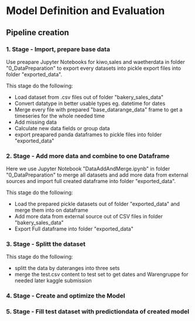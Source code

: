 # Model Definition and Evaluation

## Pipeline creation

### 1. Stage - Import, prepare base data

Use preapare Jupyter Notebooks for kiwo,sales and waetherdata in folder "0_DataPreparation" to export every datasets into pickle export files into folder "exported_data".

This stage do the following:
- Load dataset from .csv files out of folder "bakery_sales_data"
- Convert datatype in better usable types eg. datetime for dates
- Merge every file with prepared "base_datarange_data" frame to get a timeseries for the whole needed time
- Add missing data
- Calculate new data fields or group data 
- export preapared panda dataframes to pickle files into folder "exported_data"

### 2. Stage - Add more data and combine to one Dataframe

Here we use Jupyter Notebook "DataAddAndMerge.ipynb" in folder "0_DataPreparation" to merge all datasets and add more data from external sources and import full created dataframe into folder "exported_data".

This stage do the following:
- Load the prepared pickle datasets out of folder "exported_data" and merge them into on dataframe
- Add more data from external source out of CSV files in folder "bakery_sales_data"
- Export Full dataframe into folder "exported_data" 

### 3. Stage - Splitt the dataset

This stage do the following:
- splitt the data by dateranges into three sets
- merge the test.csv content to test set to get dates and Warengruppe for needed later kaggle submission

### 4. Stage - Create and optimize the Model 

### 5. Stage - Fill test dataset with predictiondata of created model 